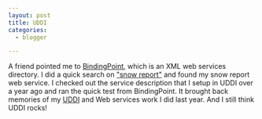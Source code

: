 ```yaml
---
layout: post
title: UDDI
categories:
  - blogger

---
```


A friend pointed me to <a href="http://www.bindingpoint.net/">BindingPoint</a>, which is an XML web services directory.  I did a quick search on <a href="http://www.bindingpoint.net/services.aspx?tag=srch&amp;val=snow+report&amp;x=0&amp;y=0">"snow report"</a> and found my snow report web service.  I checked out the service description that I setup in UDDI over a year ago and ran the quick test from BindingPoint.  It brought back memories of my <a href="http://www.uddi.org/">UDDI</a> and Web services work I did last year.  And I still think UDDI rocks!<br /><br /><br />
